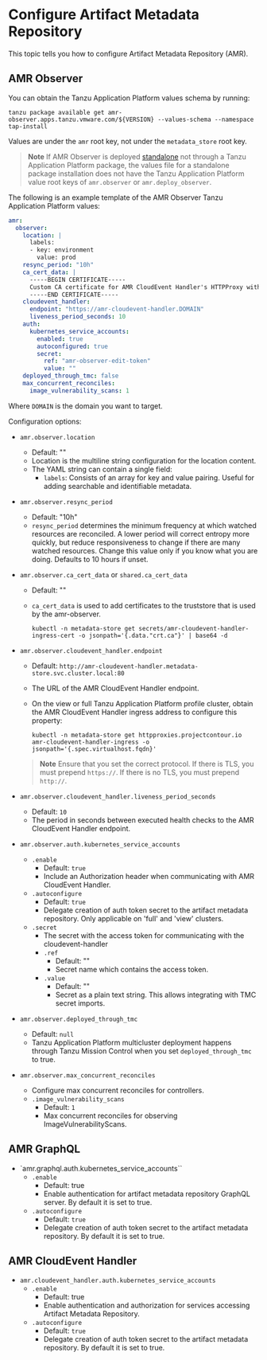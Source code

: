 # Configure Artifact Metadata Repository

This topic tells you how to configure Artifact Metadata Repository (AMR).

## <a id='amr-observer'></a> AMR Observer

You can obtain the Tanzu Application Platform values schema by running:

```console
tanzu package available get amr-observer.apps.tanzu.vmware.com/${VERSION} --values-schema --namespace tap-install
```

Values are under the `amr` root key, not under the `metadata_store` root key. 

>**Note** If AMR Observer is deployed [standalone](./install-amr-observer.hbs.md#installing-artifact-metadata-repository-observer-standalone) not through a Tanzu Application Platform package, the values file for a standalone package installation does not have the Tanzu Application Platform value root keys of `amr.observer` or `amr.deploy_observer`.

The following is an example template of the AMR Observer Tanzu Application Platform values:

```yaml
amr:
  observer:
    location: |
      labels:
      - key: environment
        value: prod
    resync_period: "10h"
    ca_cert_data: |
      -----BEGIN CERTIFICATE-----
      Custom CA certificate for AMR CloudEvent Handler's HTTPProxy with custom TLS certs
      -----END CERTIFICATE-----
    cloudevent_handler:
      endpoint: "https://amr-cloudevent-handler.DOMAIN"
      liveness_period_seconds: 10
    auth:
      kubernetes_service_accounts:
        enabled: true
        autoconfigured: true
        secret:
          ref: "amr-observer-edit-token"
          value: ""
    deployed_through_tmc: false
    max_concurrent_reconciles:
      image_vulnerability_scans: 1
```

Where `DOMAIN` is the domain you want to target.

Configuration options:

- `amr.observer.location`
  - Default: ""
  - Location is the multiline string configuration for the location content.
  - The YAML string can contain a single field:
    - `labels`: Consists of an array for key and value pairing. Useful for adding searchable and identifiable metadata.

- `amr.observer.resync_period`
  - Default: "10h"
  - `resync_period` determines the minimum frequency at which watched resources are reconciled. A lower period will correct entropy more quickly, but reduce responsiveness to change if there are many watched resources. Change this value only if you know what you are doing. Defaults to 10 hours if unset.

- `amr.observer.ca_cert_data` or `shared.ca_cert_data`
  - Default: ""
  - `ca_cert_data` is used to add certificates to the truststore that is used by the amr-observer.

    ```console
    kubectl -n metadata-store get secrets/amr-cloudevent-handler-ingress-cert -o jsonpath='{.data."crt.ca"}' | base64 -d
    ```

- `amr.observer.cloudevent_handler.endpoint`
  - Default: `http://amr-cloudevent-handler.metadata-store.svc.cluster.local:80`
  - The URL of the AMR CloudEvent Handler endpoint.
  - On the view or full Tanzu Application Platform profile cluster, obtain the AMR CloudEvent Handler ingress address to configure this property:
    
    ```console
    kubectl -n metadata-store get httpproxies.projectcontour.io amr-cloudevent-handler-ingress -o jsonpath='{.spec.virtualhost.fqdn}'
    ```

  >**Note** Ensure that you set the correct protocol. If there is TLS, you must prepend `https://`. If there is no TLS, you must prepend `http://`.

- `amr.observer.cloudevent_handler.liveness_period_seconds`
  - Default: `10`
  - The period in seconds between executed health checks to the AMR CloudEvent Handler endpoint.

- `amr.observer.auth.kubernetes_service_accounts`
  - `.enable`
    - Default: `true`
    - Include an Authorization header when communicating with AMR CloudEvent Handler.
  - `.autoconfigure`
    - Default: `true`
    - Delegate creation of auth token secret to the artifact metadata repository. Only applicable on 'full' and 'view' clusters.
  - `.secret`
    - The secret with the access token for communicating with the cloudevent-handler
    - `.ref`
      - Default: ""
      - Secret name which contains the access token.
    - `.value`
      - Default: ""
      - Secret as a plain text string. This allows integrating with TMC secret imports.

- `amr.observer.deployed_through_tmc`
  - Default: `null`
  - Tanzu Application Platform multicluster deployment happens through Tanzu Mission Control when you set `deployed_through_tmc` to true.

- `amr.observer.max_concurrent_reconciles`
  - Configure max concurrent reconciles for controllers.
  - `.image_vulnerability_scans`
    - Default: `1`
    - Max concurrent reconciles for observing ImageVulnerabilityScans.

## <a id='amr-graphql'></a> AMR GraphQL

- `amr.graphql.auth.kubernetes_service_accounts``
  - `.enable`
    - Default: true
    - Enable authentication for artifact metadata repository GraphQL server. By default it is set to true.
  - `.autoconfigure`
    - Default: `true`
    - Delegate creation of auth token secret to the artifact metadata repository. By default it is set to true.
## <a id='amr-cloudevent-handler'></a> AMR CloudEvent Handler

- `amr.cloudevent_handler.auth.kubernetes_service_accounts`
  - `.enable`
    - Default: true
    - Enable authentication and authorization for services accessing Artifact Metadata Repository.
  - `.autoconfigure`
    - Default: `true`
    - Delegate creation of auth token secret to the artifact metadata repository. By default it is set to true.